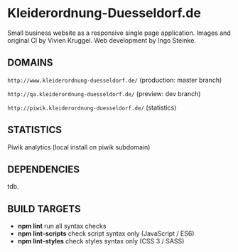 # Kleiderordnung-Duesseldorf.de



Small business website as a responsive single page application.
Images and original CI by Vivien Kruggel.
Web development by Ingo Steinke.

## DOMAINS

`http://www.kleiderordnung-duesseldorf.de/` (production: master branch)

`http://qa.kleiderordnung-duesseldorf.de/` (preview: dev branch)

`http://piwik.kleiderordnung-duesseldorf.de/` (statistics)

## STATISTICS

Piwik analytics (local install on piwik subdomain)

## DEPENDENCIES

tdb.

## BUILD TARGETS

* **npm lint** run all syntax checks
* **npm lint-scripts** check script syntax only (JavaScript / ES6)
* **npm lint-styles**  check styles syntax only (CSS 3 / SASS)
